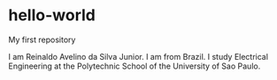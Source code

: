 # hello-world
My first repository

I am Reinaldo Avelino da Silva Junior.
I am from Brazil.
I study Electrical Engineering at the Polytechnic School of the University of Sao Paulo.
